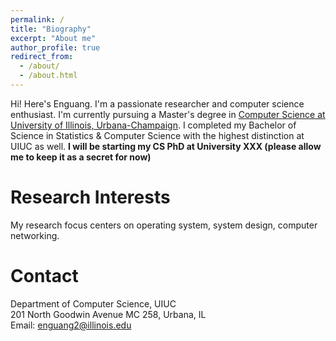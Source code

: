 ```yaml
---
permalink: /
title: "Biography"
excerpt: "About me"
author_profile: true
redirect_from: 
  - /about/
  - /about.html
---
```


Hi! Here's Enguang. I'm a passionate researcher and computer science enthusiast. I'm currently pursuing a Master's degree in [Computer Science at University of Illinois, Urbana-Champaign](https://cs.illinois.edu/). I completed my Bachelor of Science in Statistics & Computer Science with the highest distinction at UIUC as well. **I will be starting my CS PhD at University XXX (please allow me to keep it as a secret for now)**




Research Interests
======
My research focus centers on operating system, system design, computer networking.

<script type="text/javascript" id="clustrmaps" src="//clustrmaps.com/map_v2.js?d=WxnTsQDkaKZvKtWIuoVWtaqfEcB41QI6IH8F6c1SIJ4&cl=ffffff&w=a"></script>

Contact
======
Department of Computer Science, UIUC<br>
201 North Goodwin Avenue MC 258, Urbana, IL<br>
Email: enguang2@illinois.edu
